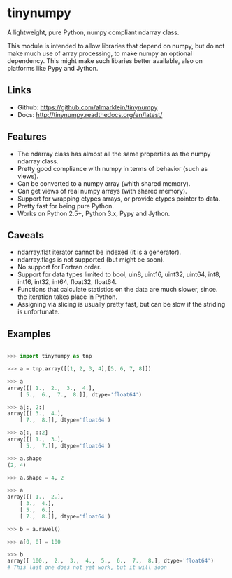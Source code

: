 tinynumpy
=========

A lightweight, pure Python, numpy compliant ndarray class.

This module is intended to allow libraries that depend on numpy, but
do not make much use of array processing, to make numpy an optional
dependency. This might make such libaries better available, also on
platforms like Pypy and Jython.

Links
-----

* Github: https://github.com/almarklein/tinynumpy
* Docs: http://tinynumpy.readthedocs.org/en/latest/


Features
--------

* The ndarray class has almost all the same properties as the numpy
  ndarray class.
* Pretty good compliance with numpy in terms of behavior (such as views).
* Can be converted to a numpy array (whith shared memory).
* Can get views of real numpy arrays (with shared memory).
* Support for wrapping ctypes arrays, or provide ctypes pointer to data.
* Pretty fast for being pure Python.
* Works on Python 2.5+, Python 3.x, Pypy and Jython.

Caveats
-------

* ndarray.flat iterator cannot be indexed (it is a generator).
* ndarray.flags is not supported (but might be soon).
* No support for Fortran order.
* Support for data types limited to bool, uin8, uint16, uint32, uint64,
  int8, int16, int32, int64, float32, float64.
* Functions that calculate statistics on the data are much slower, since.
  the iteration takes place in Python.
* Assigning via slicing is usually pretty fast, but can be slow if the
  striding is unfortunate.


Examples
--------

```python

>>> import tinynumpy as tnp

>>> a = tnp.array([[1, 2, 3, 4],[5, 6, 7, 8]])

>>> a
array([[ 1.,  2.,  3.,  4.], 
    [ 5.,  6.,  7.,  8.]], dtype='float64')

>>> a[:, 2:]
array([[ 3.,  4.], 
    [ 7.,  8.]], dtype='float64')

>>> a[:, ::2]
array([[ 1.,  3.], 
    [ 5.,  7.]], dtype='float64')

>>> a.shape
(2, 4)

>>> a.shape = 4, 2

>>> a
array([[ 1.,  2.], 
    [ 3.,  4.], 
    [ 5.,  6.], 
    [ 7.,  8.]], dtype='float64')

>>> b = a.ravel()

>>> a[0, 0] = 100

>>> b
array([ 100.,  2.,  3.,  4.,  5.,  6.,  7.,  8.], dtype='float64')
# This last one does not yet work, but it will soon
```

